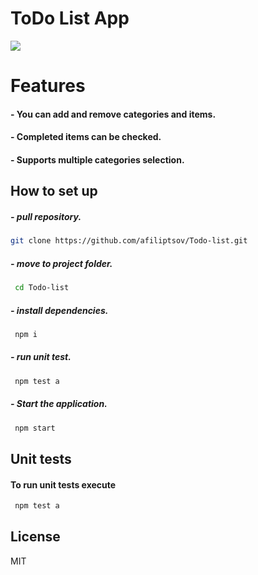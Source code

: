 # ToDo List App

![](https://i.postimg.cc/SRfrKMP3/Todo-Image.png)

# Features

#### - You can add and remove categories and items.

#### - Completed items can be checked.

#### - Supports multiple categories selection.

## How to set up

##### - pull repository.

```sh
git clone https://github.com/afiliptsov/Todo-list.git
```

##### - move to project folder.

```sh
 cd Todo-list
```

##### - install dependencies.

```sh
 npm i
```

##### - run unit test.

```sh
 npm test a
```

##### - Start the application.

```sh
 npm start
```

## Unit tests

#### To run unit tests execute

```sh
 npm test a
```

## License

MIT

[reactjs]: https://reactjs.org/
[nodejs]: https://nodejs.org/en/
